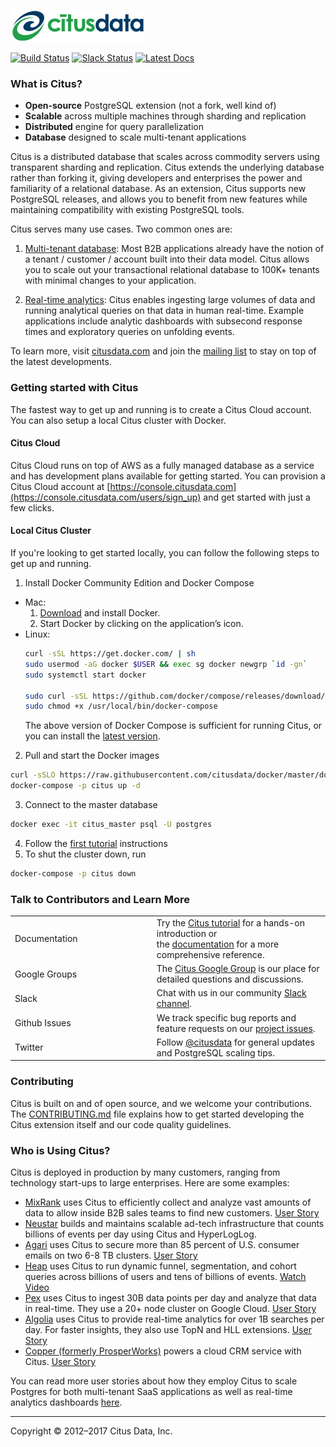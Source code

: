 ![Citus Banner](/github-banner.png)

[![Build Status](https://travis-ci.org/citusdata/citus.svg?branch=master)](https://travis-ci.org/citusdata/citus)
[![Slack Status](http://slack.citusdata.com/badge.svg)](https://slack.citusdata.com)
[![Latest Docs](https://img.shields.io/badge/docs-latest-brightgreen.svg)](https://docs.citusdata.com/)

### What is Citus?

* **Open-source** PostgreSQL extension (not a fork, well kind of)
* **Scalable** across multiple machines through sharding and replication
* **Distributed** engine for query parallelization
* **Database** designed to scale multi-tenant applications

Citus is a distributed database that scales across commodity servers using transparent
sharding and replication. Citus extends the underlying database rather than forking it,
giving developers and enterprises the power and familiarity of a relational database. As
an extension, Citus supports new PostgreSQL releases, and allows you to benefit from new
features while maintaining compatibility with existing PostgreSQL tools.

Citus serves many use cases. Two common ones are:

1. [Multi-tenant database](https://www.citusdata.com/blog/2016/10/03/designing-your-saas-database-for-high-scalability):
Most B2B applications already have the notion of a tenant /
customer / account built into their data model. Citus allows you to scale out your
transactional relational database to 100K+ tenants with minimal changes to your
application.

2. [Real-time analytics](https://www.citusdata.com/blog/2017/01/27/getting-started-with-github-events-data):
Citus enables ingesting large volumes of data and running
analytical queries on that data in human real-time. Example applications include analytic
dashboards with subsecond response times and exploratory queries on unfolding events.

To learn more, visit [citusdata.com](https://www.citusdata.com) and join
the [mailing list](https://groups.google.com/forum/#!forum/citus-users) to
stay on top of the latest developments.

### Getting started with Citus

The fastest way to get up and running is to create a Citus Cloud account. You can also setup a local Citus cluster with Docker.

#### Citus Cloud

Citus Cloud runs on top of AWS as a fully managed database as a service and has development plans available for getting started. You can provision a Citus Cloud account at [https://console.citusdata.com](https://console.citusdata.com/users/sign_up) and get started with just a few clicks.

#### Local Citus Cluster

If you're looking to get started locally, you can follow the following steps to get up and running.

1. Install Docker Community Edition and Docker Compose
  * Mac:
    1. [Download](https://www.docker.com/community-edition#/download) and install Docker.
    2. Start Docker by clicking on the application’s icon.
  * Linux:
    ```bash
    curl -sSL https://get.docker.com/ | sh
    sudo usermod -aG docker $USER && exec sg docker newgrp `id -gn`
    sudo systemctl start docker

    sudo curl -sSL https://github.com/docker/compose/releases/download/1.11.2/docker-compose-`uname -s`-`uname -m` -o /usr/local/bin/docker-compose
    sudo chmod +x /usr/local/bin/docker-compose
    ```
    The above version of Docker Compose is sufficient for running Citus, or you can install the [latest version](https://github.com/docker/compose/releases/latest).

2. Pull and start the Docker images
  ```bash
  curl -sSLO https://raw.githubusercontent.com/citusdata/docker/master/docker-compose.yml
  docker-compose -p citus up -d
  ```

3. Connect to the master database
  ```bash
  docker exec -it citus_master psql -U postgres
  ```

4. Follow the [first tutorial][tutorial] instructions
5. To shut the cluster down, run

  ```bash
  docker-compose -p citus down
  ```

### Talk to Contributors and Learn More

<table class="tg">
<col width="45%">
<col width="65%">
<tr>
  <td>Documentation</td>
  <td>Try the <a
  href="https://docs.citusdata.com/en/stable/tutorials/multi-tenant-tutorial.html">Citus
  tutorial</a> for a hands-on introduction or <br/>the <a
  href="https://docs.citusdata.com">documentation</a> for
  a more comprehensive reference.</td>
</tr>
<tr>
  <td>Google Groups</td>
  <td>The <a
  href="https://groups.google.com/forum/#!forum/citus-users">Citus Google
  Group</a> is our place for detailed questions and discussions.</td>
</tr>
<tr>
  <td>Slack</td>
  <td>Chat with us in our community <a
  href="https://slack.citusdata.com">Slack channel</a>.</td>
</tr>
<tr>
  <td>Github Issues</td>
  <td>We track specific bug reports and feature requests on our <a
  href="https://github.com/citusdata/citus/issues">project
  issues</a>.</td>
</tr>
<tr>
  <td>Twitter</td>
  <td>Follow <a href="https://twitter.com/citusdata">@citusdata</a>
  for general updates and PostgreSQL scaling tips.</td>
</tr>
</table>

### Contributing

Citus is built on and of open source, and we welcome your contributions.
The [CONTRIBUTING.md](CONTRIBUTING.md) file explains how to get started
developing the Citus extension itself and our code quality guidelines.

### Who is Using Citus?

Citus is deployed in production by many customers, ranging from
technology start-ups to large enterprises. Here are some examples:

* [MixRank](https://mixrank.com/) uses Citus to efficiently collect
and analyze vast amounts of data to allow inside B2B sales teams
to find new customers. [User Story](https://www.citusdata.com/solutions/case-studies/mixrank-case-study)
* [Neustar](https://www.neustar.biz/) builds and maintains scalable
ad-tech infrastructure that counts billions of events per day using
Citus and HyperLogLog.
* [Agari](https://www.agari.com/) uses Citus to secure more than
85 percent of U.S. consumer emails on two 6-8 TB clusters. [User
Story](https://www.citusdata.com/solutions/case-studies/agari-case-study)
* [Heap](https://heapanalytics.com/) uses Citus to run dynamic
funnel, segmentation, and cohort queries across billions of users
and tens of billions of events. [Watch Video](https://www.youtube.com/watch?v=NVl9_6J1G60&list=PLixnExCn6lRpP10ZlpJwx6AuU3XIgNWpL)
* [Pex](https://pex.com/) uses Citus to ingest 30B data points per day and analyze that data in real-time. They use a 20+ node cluster on Google Cloud. [User Story](https://www.citusdata.com/customers/pex)
* [Algolia](https://www.algolia.com/) uses Citus to provide real-time analytics for over 1B searches per day. For faster insights, they also use TopN and HLL extensions. [User Story](https://www.citusdata.com/customers/algolia)
* [Copper (formerly ProsperWorks)](https://copper.com/) powers a cloud CRM service with Citus. [User Story](https://www.citusdata.com/customers/copper)


You can read more user stories about how they employ Citus to scale Postgres for both multi-tenant SaaS applications as well as real-time analytics dashboards [here](https://www.citusdata.com/customers/).

___

Copyright © 2012–2017 Citus Data, Inc.

[faq]: https://www.citusdata.com/frequently-asked-questions
[tutorial]: https://docs.citusdata.com/en/stable/tutorials/multi-tenant-tutorial.html
